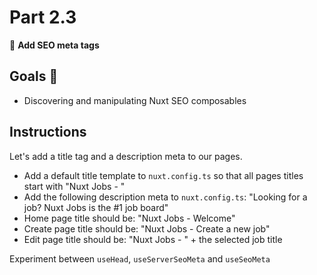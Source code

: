 # Part 2.3

🚀 **Add SEO meta tags**

## Goals 🎯

-   Discovering and manipulating Nuxt SEO composables

## Instructions

Let's add a title tag and a description meta to our pages.

-   Add a default title template to `nuxt.config.ts` so that all pages titles start with "Nuxt Jobs - "
-   Add the following description meta to `nuxt.config.ts`: "Looking for a job? Nuxt Jobs is the #1 job board"
-   Home page title should be: "Nuxt Jobs - Welcome"
-   Create page title should be: "Nuxt Jobs - Create a new job"
-   Edit page title should be: "Nuxt Jobs - " + the selected job title

Experiment between `useHead`, `useServerSeoMeta` and `useSeoMeta`
